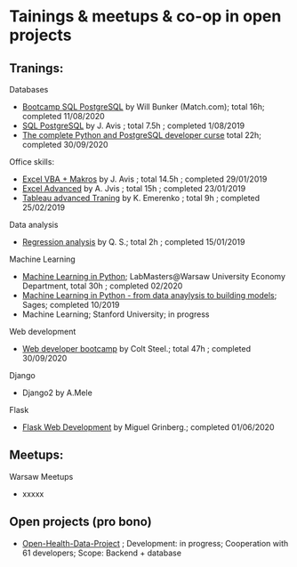 # Tainings & meetups & co-op in open projects

## Tranings:

Databases
- [Bootcamp SQL PostgreSQL](https://www.udemy.com/certificate/UC-efdf72bc-dab5-4573-88eb-4e22f1a67277/) by Will Bunker (Match.com); total 16h; completed 11/08/2020
- [SQL PostgreSQL](https://www.udemy.com/certificate/UC-44EYTK7F/) by J. Avis ; total 7.5h ; completed 1/08/2019
- [The complete Python and PostgreSQL developer curse](https://www.udemy.com/certificate/UC-00d6d2e7-4c2e-4580-93f4-c98068f7451e/) total 22h; completed 30/09/2020

Office skills:
- [Excel VBA + Makros](https://www.udemy.com/certificate/UC-PSCTD4CS/) by J. Avis ; total 14.5h ; completed 29/01/2019
- [Excel Advanced](https://www.udemy.com/certificate/UC-4ZEOREMC/) by A. Jvis ; total 15h ; completed 23/01/2019
- [Tableau advanced Traning](https://www.udemy.com/certificate/UC-X553YQ58/) by K. Emerenko ; total 9h ; completed 25/02/2019

Data analysis
- [Regression analysis](https://www.udemy.com/certificate/UC-Y7XE90D9/) by Q. S.; total 2h ; completed 15/01/2019

Machine Learning
- [Machine Learning in Python](https://labmasters.pl/kursy-otwarte/python/p-3/); LabMasters@Warsaw University Economy Department, total 30h ;  completed 02/2020
- [Machine Learning in Python - from data anaylysis to building models](https://www.sages.pl/szkolenia/machine-learning-and-deep-learning); Sages;  completed 10/2019
- Machine Learning; Stanford University; in progress 

Web development
- [Web developer bootcamp](https://www.udemy.com/certificate/UC-4c0365e6-1b08-409f-b48a-cadfc7ee4ec3/) by Colt Steel.; total 47h ; completed 30/09/2020

Django
- Django2 by A.Mele

Flask
- [Flask Web Development](https://blog.miguelgrinberg.com/post/the-flask-mega-tutorial-part-i-hello-world) by Miguel Grinberg.; completed 01/06/2020

## Meetups:

Warsaw Meetups
- xxxxx

## Open projects (pro bono)

- [Open-Health-Data-Project](https://github.com/Open-Health-Data-Project) ; Development: in progress; Cooperation with 61 developers; Scope: Backend + database

